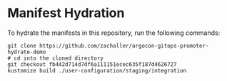 # Manifest Hydration

To hydrate the manifests in this repository, run the following commands:

```shell
git clone https://github.com/zachaller/argocon-gitops-promoter-hydrate-demo
# cd into the cloned directory
git checkout fb442d714d7df6a111151ecec635f187d4626727
kustomize build ./user-configuration/staging/integration
```
